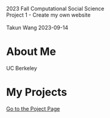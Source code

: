 2023 Fall Computational Social Science\
Project 1 - Create my own website\
\
Takun Wang 2023-09-14

# About Me
UC Berkeley

# My Projects
[Go to the Poject Page](https://edutakunwang.github.io/projects)
